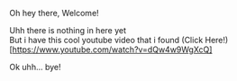 Oh hey there, Welcome!  
  
Uhh there is nothing in here yet  
But i have this cool youtube video that i found (Click Here!)[https://www.youtube.com/watch?v=dQw4w9WgXcQ]  
  
Ok uhh... bye!